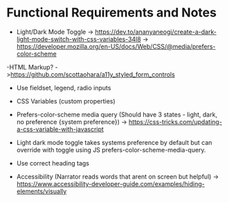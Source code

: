# Functional Requirements and Notes

- Light/Dark Mode Toggle
-> https://dev.to/ananyaneogi/create-a-dark-light-mode-switch-with-css-variables-34l8 
-> https://developer.mozilla.org/en-US/docs/Web/CSS/@media/prefers-color-scheme  

-HTML Markup?
->https://github.com/scottaohara/a11y_styled_form_controls

- Use fieldset, legend, radio inputs

- CSS Variables (custom properties)

- Prefers-color-scheme media query (Should have 3 states - light, dark, no preference {system preference})
-> https://css-tricks.com/updating-a-css-variable-with-javascript 
* Light dark mode toggle takes systems preference by default but can override with toggle using JS prefers-color-scheme-media-query.

- Use correct heading tags

- Accessibility (Narrator reads words that arent on screen but helpful) 
-> https://www.accessibility-developer-guide.com/examples/hiding-elements/visually